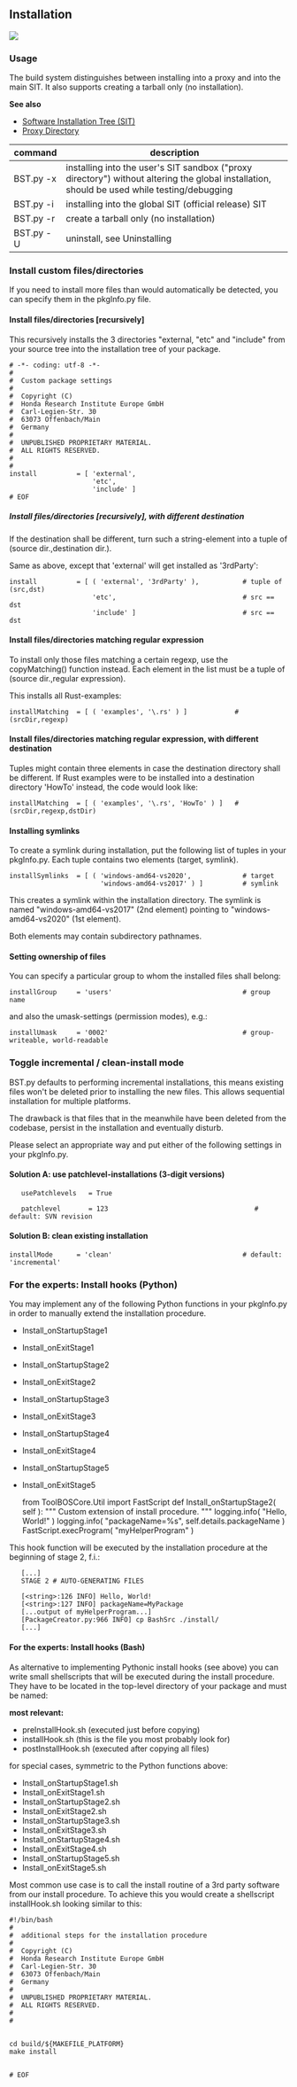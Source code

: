 ##  Installation

![](BST-small.png)


### Usage

The build system distinguishes between installing into a proxy and into the main SIT. 
It also supports creating a tarball only (no installation).

**See also**
* [Software Installation Tree (SIT)](../../Concepts/SIT.md) 
* [Proxy Directory](../../Concepts/ProxyDirectory.md)


| command   | description
|-----------|------------------
| BST.py -x | installing into the user's SIT sandbox ("proxy directory") without altering the global installation, should be used while testing/debugging
| BST.py -i | installing into the global SIT (official release) SIT
| BST.py -r | create a tarball only (no installation)
| BST.py -U | uninstall, see Uninstalling


###  Install custom files/directories

If you need to install more files than would automatically be detected, you can specify them in the pkgInfo.py file.


####  Install files/directories [recursively]

This recursively installs the 3 directories "external, "etc" and "include" from your source tree into the
installation tree of your package.

    # -*- coding: utf-8 -*-
    #
    #  Custom package settings
    #
    #  Copyright (C)
    #  Honda Research Institute Europe GmbH
    #  Carl-Legien-Str. 30
    #  63073 Offenbach/Main
    #  Germany
    #
    #  UNPUBLISHED PROPRIETARY MATERIAL.
    #  ALL RIGHTS RESERVED.
    #
    #
    install          = [ 'external',
                         'etc',
                         'include' ]
    # EOF
    
    
#####  Install files/directories [recursively], with different destination

If the destination shall be different, turn such a string-element into a tuple of (source dir.,destination dir.).

Same as above, except that 'external' will get installed as '3rdParty':

    install          = [ ( 'external', '3rdParty' ),           # tuple of (src,dst)
                         'etc',                                # src == dst
                         'include' ]                           # src == dst
                         

####  Install files/directories matching regular expression

To install only those files matching a certain regexp, use the copyMatching() function instead. Each element in the
list must be a tuple of (source dir.,regular expression).

This installs all Rust-examples:

    installMatching  = [ ( 'examples', '\.rs' ) ]            # (srcDir,regexp)
    
    
#### Install files/directories matching regular expression, with different destination
     
Tuples might contain three elements in case the destination directory shall be different.
If Rust examples were to be installed into a destination directory 'HowTo' instead, the code would look like:

    installMatching  = [ ( 'examples', '\.rs', 'HowTo' ) ]   # (srcDir,regexp,dstDir)
    
#### Installing symlinks
     
To create a symlink during installation, put the following list of tuples in your pkgInfo.py.
Each tuple contains two elements (target, symlink).

    installSymlinks  = [ ( 'windows-amd64-vs2020',             # target
                           'windows-amd64-vs2017' ) ]          # symlink

This creates a symlink within the installation directory. The symlink is named "windows-amd64-vs2017" (2nd element) 
pointing to "windows-amd64-vs2020" (1st element).

Both elements may contain subdirectory pathnames.


####  Setting ownership of files
      
You can specify a particular group to whom the installed files shall belong:

    installGroup     = 'users'                                 # group name
    
and also the umask-settings (permission modes), e.g.:

    installUmask     = '0002'                                  # group-writeable, world-readable
    

###  Toggle incremental / clean-install mode
     
BST.py defaults to performing incremental installations, this means existing files won't be deleted prior to installing
the new files. This allows sequential installation for multiple platforms.
     
The drawback is that files that in the meanwhile have been deleted from the codebase, persist in the installation 
and eventually disturb.

Please select an appropriate way and put either of the following settings in your pkgInfo.py.

####  Solution A: use patchlevel-installations (3-digit versions)

       usePatchlevels   = True
    
       patchlevel       = 123                                     # default: SVN revision
    
####  Solution B: clean existing installation

    installMode      = 'clean'                                 # default: 'incremental'
    
    
###  For the experts: Install hooks (Python)

You may implement any of the following Python functions in your pkgInfo.py in order to manually extend the installation procedure.
     
* Install_onStartupStage1
* Install_onExitStage1
* Install_onStartupStage2
* Install_onExitStage2
* Install_onStartupStage3
* Install_onExitStage3
* Install_onStartupStage4
* Install_onExitStage4
* Install_onStartupStage5
* Install_onExitStage5


    from ToolBOSCore.Util import FastScript
    def Install_onStartupStage2( self ):
        """
            Custom extension of install procedure.
        """
        logging.info( "Hello, World!" )
        logging.info( "packageName=%s", self.details.packageName )
        FastScript.execProgram( "myHelperProgram" )
        
This hook function will be executed by the installation procedure at the beginning of stage 2, f.i.:

       [...]
       STAGE 2 # AUTO-GENERATING FILES
    
       [<string>:126 INFO] Hello, World!
       [<string>:127 INFO] packageName=MyPackage
       [...output of myHelperProgram...]
       [PackageCreator.py:966 INFO] cp BashSrc ./install/
       [...]
       
#### For the experts: Install hooks (Bash)

As alternative to implementing Pythonic install hooks (see above) you can write small shellscripts that will be executed 
during the install procedure. They have to be located in the top-level directory of your package and must be named:

**most relevant:**

* preInstallHook.sh (executed just before copying)
* installHook.sh (this is the file you most probably look for)
* postInstallHook.sh (executed after copying all files)

for special cases, symmetric to the Python functions above:

*  Install_onStartupStage1.sh
*  Install_onExitStage1.sh
*  Install_onStartupStage2.sh
*  Install_onExitStage2.sh
*  Install_onStartupStage3.sh
*  Install_onExitStage3.sh
*  Install_onStartupStage4.sh
*  Install_onExitStage4.sh
*  Install_onStartupStage5.sh
*  Install_onExitStage5.sh

Most common use case is to call the install routine of a 3rd party software from our install procedure. To achieve this
you would create a shellscript installHook.sh looking similar to this:

    #!/bin/bash
    #
    #  additional steps for the installation procedure
    #
    #  Copyright (C)
    #  Honda Research Institute Europe GmbH
    #  Carl-Legien-Str. 30
    #  63073 Offenbach/Main
    #  Germany
    #
    #  UNPUBLISHED PROPRIETARY MATERIAL.
    #  ALL RIGHTS RESERVED.
    #
    #
    
    
    cd build/${MAKEFILE_PLATFORM}
    make install
    
    
    # EOF
